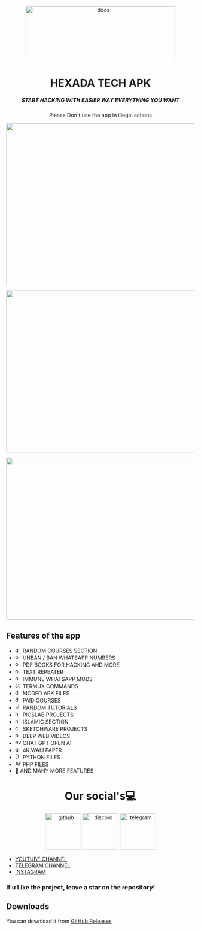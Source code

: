 <p align="center"><img src="https://i.ibb.co/grvgzGf/20240103-211806.jpg" width="400px" height="150px" alt="ddos"></p>

<h1 align="center">HEXADA TECH APK </h1>
<em><h5 align="center">START HACKING WITH EASIER WAY EVERYTHING YOU WANT</h5></em>
  
<p align="center">Please Don't use the app in illegal actions</p>

<p align="center"><img src="https://i.ibb.co/fkKwcgv/Screenshot-2024-01-03-21-22-24-864-ma-fox-fhex-whats-virus-com.jpg" width="1080" height="433" alt="POWER"></p>
<p align="center"><img src="https://i.ibb.co/88y5gy3/Screenshot-2024-01-03-21-22-20-953-ma-fox-fhex-whats-virus-com.jpg" width="1078" height="433" alt="POWER"></p>
<p align="center"><img src="https://i.ibb.co/svyxNfJ/Screenshot-2024-01-03-21-22-02-607-ma-fox-fhex-whats-virus-com.jpg" width="1078" height="433" alt="POWER"></p>

## Features of the app

   * <img src="https://img.icons8.com/cotton/344/domain.png" width="16" height="16" alt="get"> RANDOM COURSES SECTION
   * <img src="https://cdn0.iconfinder.com/data/icons/database-storage-5/60/server__database__fire__burn__safety-512.png" width="16" height="16" alt="post"> UNBAN / BAN WHATSAPP NUMBERS
   * <img src="https://upload.wikimedia.org/wikipedia/en/thumb/f/f9/OVH_Logo.svg/1200px-OVH_Logo.svg.png" width="16" height="16" alt="ovh"> PDF BOOKS FOR HACKING AND MORE
   * <img src="https://cdn-icons-png.flaticon.com/512/1691/1691948.png" width="16" height="16" alt="ovh"> TEXT REPEATER
   * <img src="https://cdn-icons-png.flaticon.com/512/4337/4337972.png" width="16" height="16" alt="ovh"> IMMUNE WHATSAPP MODS
   * <img src="https://cdn.iconscout.com/icon/premium/png-256-thumb/cyber-bullying-2557797-2152371.png" width="16" height="16" alt="stress"> TERMUX COMMANDS
   * <img src="https://pbs.twimg.com/profile_images/1351562987224641544/IKb4q_yd_400x400.jpg" width="16" height="16" alt="dyn"> MODED APK FILES
   * <img src="https://cdn-icons-png.flaticon.com/512/6991/6991643.png" width="16" height="16" alt="downloader"> PAID COURSES
   * <img src="https://cdn2.iconfinder.com/data/icons/poison-and-venom-fill/160/loris2-512.png" width="16" height="16" alt="slow"> RANDOM TUTORIALS
   * <img src="https://lyrahosting.com/wp-content/uploads/2020/06/ddos-how-work-icon.png" width="16" height="16" alt="head"> PICSLAB PROJECTS
   * <img src="https://img.icons8.com/plasticine/2x/null-symbol.png" width="16" height="16" alt="null"> ISLAMIC SECTION
   * <img src="https://i.pinimg.com/originals/03/2e/7d/032e7d0755cd511c753bcb6035d44f68.png" width="16" height="16" alt="cookie"> SKETCHWARE PROJECTS
   * <img src="https://cdn0.iconfinder.com/data/icons/dicticons-files-folders/32/office_pps-512.png" width="16" height="16" alt="pps"> DEEP WEB VIDEOS
   * <img src="https://cdn3.iconfinder.com/data/icons/internet-security-14/48/DDoS_website_webpage_bomb_virus_protection-512.png" width="16" height="16" alt="even"> CHAT GPT OPEN AI
   * <img src="https://projectshield.withgoogle.com/static/icons/favicon.ico" width="16" height="16" alt="googleshield"> 4K WALLPAPER
   * <img src="https://seeklogo.com/images/D/ddos-guard-logo-CFEFCA409C-seeklogo.com.png" width="16" height="16" alt="DDoSGuard"> PYTHON FILES
   * <img src="https://i.imgur.com/bGL8qfw.png" width="16" height="16" alt="ArvanCloud"> PHP FILES
   * 🔪 AND MANY MORE FEATURES


<h1 align="center">
Our social's💻
</h2> 

<div align="center">
   <img src="https://i.ibb.co/vxsqHjd/1704317950896.png" width="96" height="96" alt="github" />
   <img src="https://iili.io/J5NWWGt.png"  width="96" height="96" alt="discord" />
   <img src="https://iili.io/J5NYMgV.png" width="96" height="96" alt="telegram" />
</div>

 * [YOUTUBE CHANNEL](https://youtube.com/@HEXADAFF?si=opx4f-HaFNDa3wqc)
 * [TELEGRAM CHANNEL](https://t.me/hexada_tech)
 * [INSTAGRAM](https://www.instagram.com/hexada_tech?igsh=NGVhN2U2NjQ0Yg==)
### If u Like the project, leave a star on the repository!

## Downloads

You can download it from [GitHub Releases](https://github.com/hexada-tech/hexada-tech/releases/tag/%23android)
